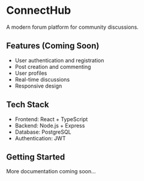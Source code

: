 # ConnectHub

A modern forum platform for community discussions.

## Features (Coming Soon)
- User authentication and registration
- Post creation and commenting
- User profiles
- Real-time discussions
- Responsive design

## Tech Stack
- Frontend: React + TypeScript
- Backend: Node.js + Express
- Database: PostgreSQL
- Authentication: JWT

## Getting Started
More documentation coming soon...